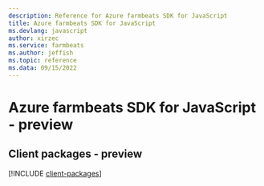 ```yaml
---
description: Reference for Azure farmbeats SDK for JavaScript
title: Azure farmbeats SDK for JavaScript
ms.devlang: javascript
author: xirzec
ms.service: farmbeats
ms.author: jeffish
ms.topic: reference
ms.data: 09/15/2022
---
```

# Azure farmbeats SDK for JavaScript - preview

## Client packages - preview
[!INCLUDE [client-packages](farmbeats-client-index.md)]